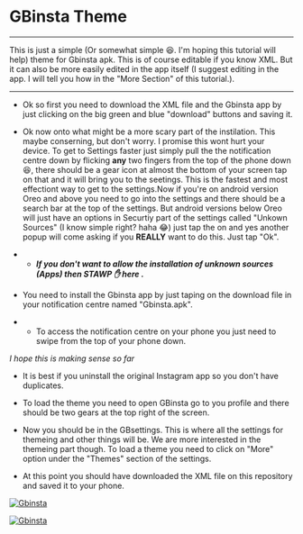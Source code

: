 # GBinsta Theme
***
This is just a simple (Or somewhat simple 😆. I'm hoping this tutorial will help) theme for Gbinsta apk. This is of course editable if you know XML. But it can also be more easily edited in the app itself (I suggest editing in the app. I will tell you how in the "More Section" of this tutorial.). 
***
* Ok so first you need to download the XML file and the Gbinsta app by just clicking on the big green and blue "download" buttons and saving it.

* Ok now onto what might be a more scary part of the instilation. This maybe conserning, but don't worry. I promise this wont hurt your device. To get to Settings faster just simply pull the the notification centre down by flicking **any** two fingers from the top of the phone down 😆, there should be a gear icon at almost the bottom of your screen tap on that and it will bring you to the seetings. This is the fastest and most effectiont way to get to the settings.Now if you're on android version Oreo and above you need to go into the settings and there should be a search bar at the top of the settings.  But android versions below Oreo will just have an options in Securtiy part of the settings called "Unkown Sources" (I know simple right? haha 😂) just tap the on and yes another popup will come asking if you **REALLY** want to do this. Just tap "Ok".

* * _**If you don't want to allow the installation of unknown sources (Apps) then STAWP ✋ here .**_

* You need to install the Gbinsta app by just taping on the download file in your notification centre named "Gbinsta.apk". 
* * To access the notification centre on your phone you just need to swipe from the top of your phone down.

_I hope this is making sense so far_

* It is best if you uninstall the original Instagram app so you don't have duplicates.

* To load the theme you need to open GBinsta go to you profile and there should be two gears at the top right of the screen.

* Now you should be in the GBsettings. This is where all the settings for themeing and other things will be. We are more interested in the themeing part though. To load a theme you need to click on "More" option under the "Themes" section of the settings.

* At this point you should have downloaded the XML file on this repository and saved it to your phone.


[![Gbinsta](https://goo.gl/nfvEZ7)](http://gbinsta.apkvalley.xyz/GBInsta/GBInsta.apk)

[![Gbinsta](https://goo.gl/imC1KY)](https://github.com/JhettHeliks/GbInstagram-MaterialDOTpurple/archive/master.zip)
